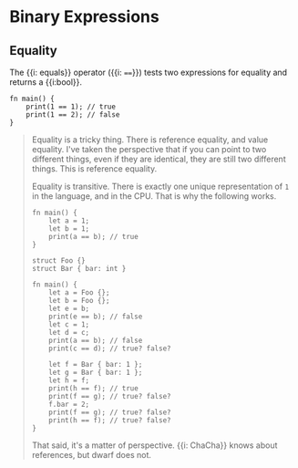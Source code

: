# Binary Expressions

## Equality

The {{i: equals}} operator ({{i: `==`}}) tests two expressions for equality and returns a {{i:bool}}.

```dwarf
fn main() {
    print(1 == 1); // true
    print(1 == 2); // false
}
```

> Equality is a tricky thing.
> There is reference equality, and value equality.
> I've taken the perspective that if you can point to two different things, even if they are identical, they are still two different things.
> This is reference equality.
>
> Equality is transitive.
> There is exactly one <word> unique representation of `1` in the language, and in the CPU.
> That is why the following works.
>
> ```dwarf
> fn main() {
>     let a = 1;
>     let b = 1;
>     print(a == b); // true
> }
> ```
>
> ```dwarf
> struct Foo {}
> struct Bar { bar: int }
>
> fn main() {
>     let a = Foo {};
>     let b = Foo {};
>     let e = b;
>     print(e == b); // false
>     let c = 1;
>     let d = c;
>     print(a == b); // false
>     print(c == d); // true? false?
>
>     let f = Bar { bar: 1 };
>     let g = Bar { bar: 1 };
>     let h = f;
>     print(h == f); // true
>     print(f == g); // true? false?
>     f.bar = 2;
>     print(f == g); // true? false?
>     print(h == f); // true? false?
> }
> ```
>
> That said, it's a matter of perspective.
> {{i: ChaCha}} knows about references, but dwarf does not.
